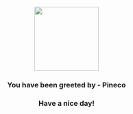 <p align="center">
    <img src="https://raw.githubusercontent.com/PokeAPI/sprites/master/sprites/pokemon/204.png" width="150" height="150">
</p>
<h3 align="center">You have been greeted by - <b>Pineco</b></h3>
<h3 align="center">Have a nice day!</h3>
